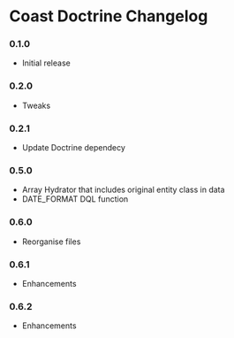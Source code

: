 # Coast Doctrine Changelog

### 0.1.0

* Initial release

### 0.2.0

* Tweaks

### 0.2.1

* Update Doctrine dependecy

### 0.5.0

* Array Hydrator that includes original entity class in data
* DATE_FORMAT DQL function

### 0.6.0

* Reorganise files

### 0.6.1

* Enhancements

### 0.6.2

* Enhancements